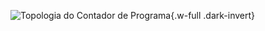 ![Topologia do Contador de Programa](/images/reference/entities/module_program_counter.drawio.svg){.w-full .dark-invert}
